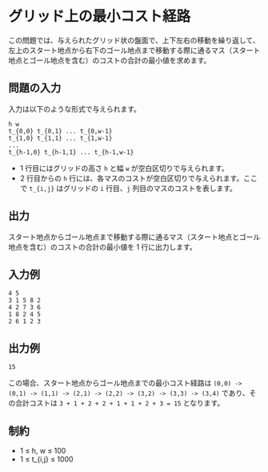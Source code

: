 # グリッド上の最小コスト経路

この問題では、与えられたグリッド状の盤面で、上下左右の移動を繰り返して、左上のスタート地点から右下のゴール地点まで移動する際に通るマス（スタート地点とゴール地点を含む）のコストの合計の最小値を求めます。

## 問題の入力

入力は以下のような形式で与えられます。

```
h w
t_{0,0} t_{0,1} ... t_{0,w-1}
t_{1,0} t_{1,1} ... t_{1,w-1}
...
t_{h-1,0} t_{h-1,1} ... t_{h-1,w-1}
```

- 1 行目にはグリッドの高さ `h` と幅 `w` が空白区切りで与えられます。
- 2 行目からの `h` 行には、各マスのコストが空白区切りで与えられます。ここで `t_{i,j}` はグリッドの `i` 行目、`j` 列目のマスのコストを表します。

## 出力

スタート地点からゴール地点まで移動する際に通るマス（スタート地点とゴール地点を含む）のコストの合計の最小値を 1 行に出力します。

## 入力例

```
4 5
3 1 5 8 2
4 2 7 3 6
1 8 2 4 5
2 6 1 2 3
```

## 出力例

```
15
```

この場合、スタート地点からゴール地点までの最小コスト経路は `(0,0) -> (0,1) -> (1,1) -> (2,1) -> (2,2) -> (3,2) -> (3,3) -> (3,4)` であり、その合計コストは `3 + 1 + 2 + 2 + 1 + 1 + 2 + 3 = 15` となります。

## 制約

- 1 ≤ h, w ≤ 100
- 1 ≤ t\_{i,j} ≤ 1000
